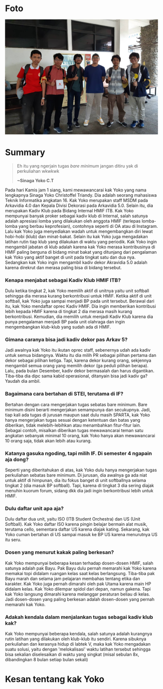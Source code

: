 # Foto
![foto](./16518041-16518145-16518176-16518380-16518400.jpg)
# Summary

>Eh itu yang ngerjain tugas *bare minimum* jangan ditiru yak di perkuliahan wkwkwk
>
>**~Sinaga Yoko C.T**

Pada hari Kamis jam 1 siang, kami mewawancarai kak Yoko yang nama lengkapnya Sinaga Yoko Christoffel Triandy. Dia adalah seorang mahasiswa Teknik Informatika angkatan 16. Kak Yoko merupakan staff MSDM pada Arkavidia 4.0 dan Kepala Divisi Dekorasi pada Arkavidia 5.0. Selain itu, dia merupakan Kadiv Klub pada Bidang Internal HMIF ITB. Kak Yoko mempunyai banyak proker sebagai kadiv klub di Internal, salah satunya adalah apresiasi lomba yang dilakukan oleh anggota HMIF (terlepas lomba-lomba yang berbau keprofesian), contohnya seperti di OA atau di Instagram. Lalu kak Yoko juga menyediakan wadah untuk mengembangkan diri lewat hobi-hobi (klub) dan minat-bakat. Selain itu kak Yoko juga mengadakan latihan rutin tiap klub yang dilakukan di waktu yang periodik. Kak Yoko ingin mengambil jabatan di klub adalah karena kak Yoko merasa kontribusinya di HMIF paling berguna di bidang minat bakat yang ditunjang dari pengalaman kak Yoko yang aktif banget di unit pada tingkat satu dan dua nya. Sedangkan kak Yoko ingin mengambil kadiv dekor Akravidia 5.0 adalah karena direkrut dan merasa paling bisa di bidang tersebut.

### Kenapa menjabat sebagai Kadiv Klub HMIF ITB?
Dulu ketika tingkat 2, kak Yoko memilih aktif di unitnya yaitu unit softball sehingga dia merasa kurang berkontribusi untuk HMIF. Ketika aktif di unit softball, kak Yoko juga sampai menjadi BP pada unit tersebut. Berawal dari itu, kak Yoko mendaftar oprec Kadiv HMIF. Dia ingin memberikan kontribusi lebih kepada HMIF karena di tingkat 2 dia merasa masih kurang berkontribusi. Kemudian, dia memilih untuk menjadi Kadiv Klub karena dia punya pengalaman menjadi BP pada unit olahraga dan ingin mengembangkan klub-klub yang sudah ada di HMIF. 

### Gimana caranya bisa jadi kadiv dekor pas Arkav 5?
Jadi awalnya kak Yoko itu ikutan oprec staff, sebenernya udah ada kadiv untuk semua bidangnya. Waktu itu dia milih PR sebagai pilihan pertama dan dekor sebagai pilihan ketiga. Tapi, karena dekor kurang orang, sekjennya mengambil semua orang yang memilih dekor (ga peduli pilihan berapa). Lalu, pada bulan Desember, kadiv dekor bermasalah dan harus digantikan. Tiba-tiba dia dipc sama kabid operasional, ditanyain bisa jadi kadiv ga? Yaudah dia ambil.

### Bagaimana cara bertahan di STEI, terutama di IF?
Bertahan dengan cara mengerjakan tugas sebatas bare minimum. Bare minimum disini berarti mengerjakan semampunya dan secukupnya. Jadi, tiap kali ada tugas di jurusan maupun saat dulu masih SPARTA, kak Yoko hanya mengerjakan tugas sesuai dengan ketentuan dan batas yang diberikan, tidak melebih-lebihkan atau menambahkan fitur-fitur lain. Sebagai contoh, misalkan diberikan tugas mewawancarai teman satu angkatan sebanyak minimal 10 orang, kak Yoko hanya akan mewawancarai 10 orang saja, tidak akan lebih atau kurang.

### Katanya gasuka ngoding, tapi milih IF. Di semester 4 ngapain aja dong?
Seperti yang diberitahukan di atas, kak Yoko dulu hanya mengerjakan tugas perkuliahan sebatas bare minimum. Di jurusan, dia awalnya ga ada niat untuk aktif di himpunan, dia itu fokus banget di unit softballnya selama tingkat 2 (dia masuk BP softball). Tapi, karena di tingkat 3 dia sering diajak menuhin kuorum forum, sidang dkk dia jadi ingin berkontribusi lebih untuk HMIF.

### Dulu daftar unit apa aja?
Dulu daftar dua unit, yaitu ISO (ITB Student Orchestra) dan US (Unit Softball). Kak Yoko daftar ISO karena pingin belajar bermain alat musik, terutama cello, sementara daftar US karena diajak kating. Sekarang, kak Yoko cuman bertahan di US sampai masuk ke BP US karena menurutnya US itu seru.

### Dosen yang menurut kakak paling berkesan?
Kak Yoko mempunyai beberapa kesan terhadap dosen-dosen HMIF, salah satunya adalah pak Bayu. Pak Bayu dulu pernah memarahi kak Yoko karena memakai topi didalam ruangan kelas saat kelas berlangsung. Tiba-tiba pak Bayu marah dan selama jam pelajaran membahas tentang etika dan karakter. Kak Yoko juga pernah dimarahi oleh pak Utama karena main HP didalam kelas. Kak Yoko dilempar spidol dari depan, namun gakena. Tapi kak Yoko langsung dimarahi karena melanggar peraturan beliau di kelas. Jadi dosen-dosen yang paling berkesan adalah dosen-dosen yang pernah memarahi kak Yoko.

### Adakah kendala dalam menjalankan tugas sebagai kadiv klub kak?
Kak Yoko mempunyai beberapa kendala, salah satunya adalah kurangnya rutin latihan yang dilakukan oleh klub-klub itu sendiri. Karena sibuknya perkuliahan dan kerasnya hidup di labtek V, maka kak Yoko mengadakan suatu solusi, yaitu dengan 'melokalisasi' waktu latihan tersebut sehingga bisa sekalian diselesaikan di waktu yang singkat (misal sebulan 8x, dibandingkan 8 bulan setiap bulan sekali)

# Kesan tentang kak Yoko
